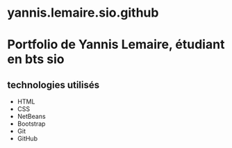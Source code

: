 # yannis.lemaire.sio.github
# Portfolio de Yannis Lemaire, étudiant en bts sio

## technologies utilisés
- HTML
- CSS
- NetBeans
- Bootstrap
- Git
- GitHub
